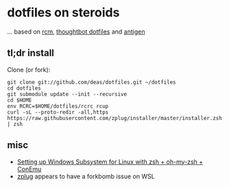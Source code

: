 
dotfiles on steroids
===================

... based on [rcm](https://github.com/thoughtbot/rcm), [thoughtbot dotfiles](https://github.com/thoughtbot/dotfiles)  and [antigen](https://github.com/zsh-users/antigen)



tl;dr install
------------
Clone (or fork):
```
git clone git://github.com/deas/dotfiles.git ~/dotfiles
cd dotfiles
git submodule update --init --recursive
cd $HOME
env RCRC=$HOME/dotfiles/rcrc rcup
curl -sL --proto-redir -all,https https://raw.githubusercontent.com/zplug/installer/master/installer.zsh | zsh
```

misc
------------
- [Setting up Windows Subsystem for Linux with zsh + oh-my-zsh + ConEmu](https://blog.joaograssi.com/windows-subsystem-for-linux-with-oh-my-zsh-conemu/)
-  [zplug](https://github.com/zplug/zplug) appears to have a forkbomb issue on WSL 
